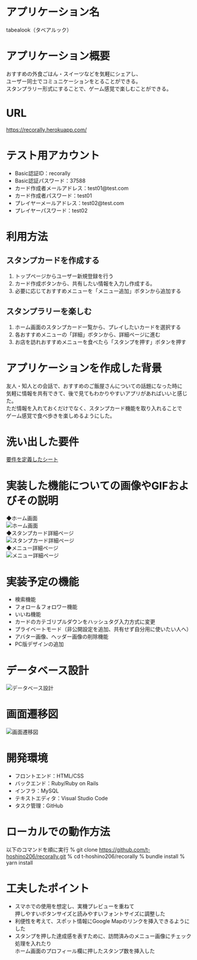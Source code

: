 # アプリケーション名
tabealook（タベアルック）

# アプリケーション概要
おすすめの外食ごはん・スイーツなどを気軽にシェアし、<br>
ユーザー同士でコミュニケーションをとることができる。<br>
スタンプラリー形式にすることで、ゲーム感覚で楽しむことができる。

# URL
https://recorally.herokuapp.com/

# テスト用アカウント
<ul>
  <li>Basic認証ID：recorally</li>
  <li>Basic認証パスワード：37588</li>
  <li>カード作成者メールアドレス：test01@test.com</li>
  <li>カード作成者パスワード：test01</li>
  <li>プレイヤーメールアドレス：test02@test.com</li>
  <li>プレイヤーパスワード：test02</li>
</ul>

# 利用方法

## スタンプカードを作成する
1. トップページからユーザー新規登録を行う
2. カード作成ボタンから、共有したい情報を入力し作成する。
3. 必要に応じておすすめメニューを「メニュー追加」ボタンから追加する

## スタンプラリーを楽しむ
1. ホーム画面のスタンプカード一覧から、プレイしたいカードを選択する
2. 各おすすめメニューの「詳細」ボタンから、詳細ページに進む
3. お店を訪れおすすめメニューを食べたら「スタンプを押す」ボタンを押す

# アプリケーションを作成した背景
友人・知人との会話で、おすすめのご飯屋さんについての話題になった時に<br>
気軽に情報を共有できて、後で見てもわかりやすいアプリがあればいいと感じた。<br>
ただ情報を入れておくだけでなく、スタンプカード機能を取り入れることで<br>
ゲーム感覚で食べ歩きを楽しめるようにした。

# 洗い出した要件
[要件を定義したシート](https://docs.google.com/spreadsheets/d/1xp8unMI8xZ1gxdxHfx-YYX8BdA-iDF0M30uJ8dubrlw/edit#gid=1650945082)

# 実装した機能についての画像やGIFおよびその説明
◆ホーム画面<br>
![ホーム画面](screencapture_1.png)<br>
◆スタンプカード詳細ページ<br>
![スタンプカード詳細ページ](screencapture_2.png)<br>
◆メニュー詳細ページ<br>
![メニュー詳細ページ](screencapture_3.png)<br>

# 実装予定の機能
<ul>
  <li>検索機能</li>
  <li>フォロー＆フォロワー機能</li>
  <li>いいね機能</li>
  <li>カードのカテゴリプルダウンをハッシュタグ入力方式に変更</li>
  <li>プライベートモード（非公開設定を追加、共有せず自分用に使いたい人へ）</li>
  <li>アバター画像、ヘッダー画像の削除機能</li>
  <li>PC版デザインの追加</li>
</ul>

# データベース設計
![データベース設計](db-image.png)

# 画面遷移図
![画面遷移図](sitemap-image.png)

# 開発環境
<ul>
  <li>フロントエンド：HTML/CSS</li>
  <li>バックエンド：Ruby/Ruby on Rails</li>
  <li>インフラ：MySQL</li>
  <li>テキストエディタ：Visual Studio Code</li>
  <li>タスク管理：GitHub</li>
</ul>

# ローカルでの動作方法
以下のコマンドを順に実行
% git clone https://github.com/t-hoshino206/recorally.git
% cd t-hoshino206/recorally
% bundle install
% yarn install

# 工夫したポイント
<ul>
  <li>スマホでの使用を想定し、実機プレビューを重ねて<br>
  押しやすいボタンサイズと読みやすいフォントサイズに調整した</li>
  <li>利便性を考えて、スポット情報にGoogle Mapのリンクを挿入できるようにした</li>
  <li>スタンプを押した達成感を表すために、訪問済みのメニュー画像にチェック処理を入れたり<br>
  ホーム画面のプロフィール欄に押したスタンプ数を挿入した</li>
</ul>